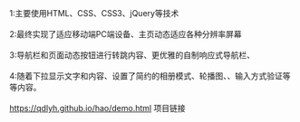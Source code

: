 1:主要使用HTML、CSS、CSS3、jQuery等技术<br/><br/>
2:最终实现了适应移动端PC端设备、主页动态适应各种分辨率屏幕<br/><br/>
3:导航栏和页面动态按钮进行转跳内容、更优雅的自制响应式导航栏、<br/><br/>
4:随着下拉显示文字和内容、设置了简约的相册模式、轮播图、、输入方式验证等等内容。<br/><br/>
https://qdlyh.github.io/hao/demo.html 项目链接

